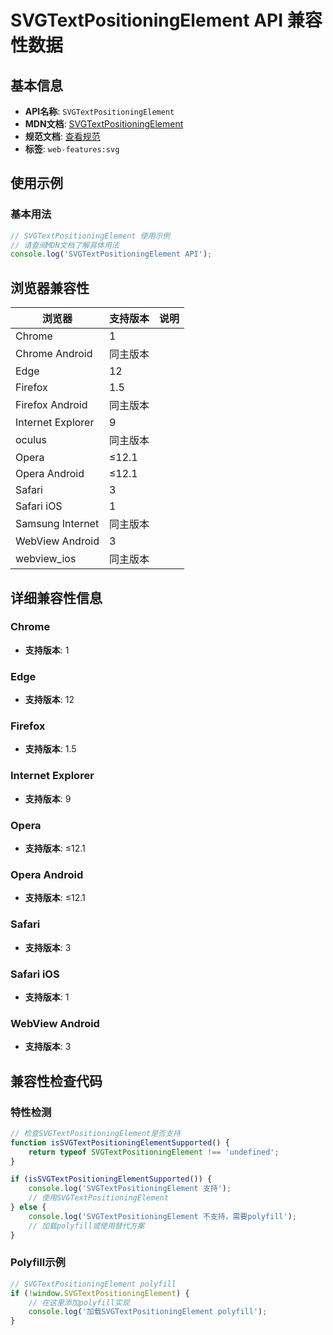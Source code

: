 # SVGTextPositioningElement API 兼容性数据

## 基本信息

- **API名称**: `SVGTextPositioningElement`
- **MDN文档**: [SVGTextPositioningElement](https://developer.mozilla.org/docs/Web/API/SVGTextPositioningElement)
- **规范文档**: [查看规范](https://svgwg.org/svg2-draft/text.html#InterfaceSVGTextPositioningElement)
- **标签**: `web-features:svg`

## 使用示例

### 基本用法

```javascript
// SVGTextPositioningElement 使用示例
// 请查阅MDN文档了解具体用法
console.log('SVGTextPositioningElement API');
```

## 浏览器兼容性

| 浏览器 | 支持版本 | 说明 |
|--------|----------|------|
| Chrome | 1 |  |
| Chrome Android | 同主版本 |  |
| Edge | 12 |  |
| Firefox | 1.5 |  |
| Firefox Android | 同主版本 |  |
| Internet Explorer | 9 |  |
| oculus | 同主版本 |  |
| Opera | ≤12.1 |  |
| Opera Android | ≤12.1 |  |
| Safari | 3 |  |
| Safari iOS | 1 |  |
| Samsung Internet | 同主版本 |  |
| WebView Android | 3 |  |
| webview_ios | 同主版本 |  |

## 详细兼容性信息

### Chrome

- **支持版本**: 1

### Edge

- **支持版本**: 12

### Firefox

- **支持版本**: 1.5

### Internet Explorer

- **支持版本**: 9

### Opera

- **支持版本**: ≤12.1

### Opera Android

- **支持版本**: ≤12.1

### Safari

- **支持版本**: 3

### Safari iOS

- **支持版本**: 1

### WebView Android

- **支持版本**: 3

## 兼容性检查代码

### 特性检测

```javascript
// 检查SVGTextPositioningElement是否支持
function isSVGTextPositioningElementSupported() {
    return typeof SVGTextPositioningElement !== 'undefined';
}

if (isSVGTextPositioningElementSupported()) {
    console.log('SVGTextPositioningElement 支持');
    // 使用SVGTextPositioningElement
} else {
    console.log('SVGTextPositioningElement 不支持，需要polyfill');
    // 加载polyfill或使用替代方案
}
```

### Polyfill示例

```javascript
// SVGTextPositioningElement polyfill
if (!window.SVGTextPositioningElement) {
    // 在这里添加polyfill实现
    console.log('加载SVGTextPositioningElement polyfill');
}
```

